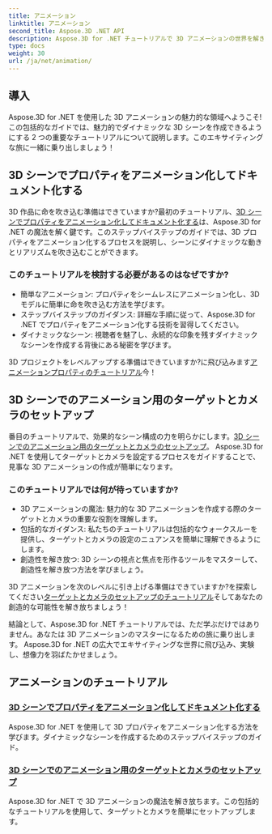 ```yaml
---
title: アニメーション
linktitle: アニメーション
second_title: Aspose.3D .NET API
description: Aspose.3D for .NET チュートリアルで 3D アニメーションの世界を解き放ちましょう。プロパティをアニメーション化し、動的なシーンのターゲットとカメラを簡単に設定する方法を学びます。
type: docs
weight: 30
url: /ja/net/animation/
---
```

## 導入

Aspose.3D for .NET を使用した 3D アニメーションの魅力的な領域へようこそ!この包括的なガイドでは、魅力的でダイナミックな 3D シーンを作成できるようにする 2 つの重要なチュートリアルについて説明します。このエキサイティングな旅に一緒に乗り出しましょう！

## 3D シーンでプロパティをアニメーション化してドキュメント化する
3D 作品に命を吹き込む準備はできていますか?最初のチュートリアル、[3D シーンでプロパティをアニメーション化してドキュメント化する](./property-to-document/)は、Aspose.3D for .NET の魔法を解く鍵です。このステップバイステップのガイドでは、3D プロパティをアニメーション化するプロセスを説明し、シーンにダイナミックな動きとリアリズムを吹き込むことができます。

### このチュートリアルを検討する必要があるのはなぜですか?
- 簡単なアニメーション: プロパティをシームレスにアニメーション化し、3D モデルに簡単に命を吹き込む方法を学びます。
- ステップバイステップのガイダンス: 詳細な手順に従って、Aspose.3D for .NET でプロパティをアニメーション化する技術を習得してください。
- ダイナミックなシーン: 視聴者を魅了し、永続的な印象を残すダイナミックなシーンを作成する背後にある秘密を学びます。

 3D プロジェクトをレベルアップする準備はできていますか?に飛び込みます[アニメーションプロパティのチュートリアル](./property-to-document/)今！

## 3D シーンでのアニメーション用のターゲットとカメラのセットアップ
 番目のチュートリアルで、効果的なシーン構成の力を明らかにします。[3D シーンでのアニメーション用のターゲットとカメラのセットアップ](./setup-target-camera/)。 Aspose.3D for .NET を使用してターゲットとカメラを設定するプロセスをガイドすることで、見事な 3D アニメーションの作成が簡単になります。

### このチュートリアルでは何が待っていますか?
- 3D アニメーションの魔法: 魅力的な 3D アニメーションを作成する際のターゲットとカメラの重要な役割を理解します。
- 包括的なガイダンス: 私たちのチュートリアルは包括的なウォークスルーを提供し、ターゲットとカメラの設定のニュアンスを簡単に理解できるようにします。
- 創造性を解き放つ: 3D シーンの視点と焦点を形作るツールをマスターして、創造性を解き放つ方法を学びましょう。

 3D アニメーションを次のレベルに引き上げる準備はできていますか?を探索してください[ターゲットとカメラのセットアップのチュートリアル](./setup-target-camera/)そしてあなたの創造的な可能性を解き放ちましょう！

結論として、Aspose.3D for .NET チュートリアルでは、ただ学ぶだけではありません。あなたは 3D アニメーションのマスターになるための旅に乗り出します。 Aspose.3D for .NET の広大でエキサイティングな世界に飛び込み、実験し、想像力を羽ばたかせましょう。
## アニメーションのチュートリアル
### [3D シーンでプロパティをアニメーション化してドキュメント化する](./property-to-document/)
Aspose.3D for .NET を使用して 3D プロパティをアニメーション化する方法を学びます。ダイナミックなシーンを作成するためのステップバイステップのガイド。
### [3D シーンでのアニメーション用のターゲットとカメラのセットアップ](./setup-target-camera/)
Aspose.3D for .NET で 3D アニメーションの魔法を解き放ちます。この包括的なチュートリアルを使用して、ターゲットとカメラを簡単にセットアップします。